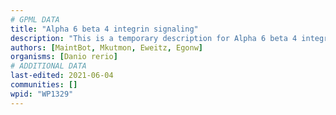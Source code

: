 ```yaml
---
# GPML DATA
title: "Alpha 6 beta 4 integrin signaling"
description: "This is a temporary description for Alpha 6 beta 4 integrin signaling"
authors: [MaintBot, Mkutmon, Eweitz, Egonw]
organisms: [Danio rerio]
# ADDITIONAL DATA
last-edited: 2021-06-04
communities: []
wpid: "WP1329"
---
```

